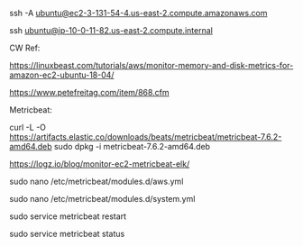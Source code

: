ssh -A ubuntu@ec2-3-131-54-4.us-east-2.compute.amazonaws.com

ssh ubuntu@ip-10-0-11-82.us-east-2.compute.internal

CW Ref:

https://linuxbeast.com/tutorials/aws/monitor-memory-and-disk-metrics-for-amazon-ec2-ubuntu-18-04/

https://www.petefreitag.com/item/868.cfm

Metricbeat:

curl -L -O https://artifacts.elastic.co/downloads/beats/metricbeat/metricbeat-7.6.2-amd64.deb
sudo dpkg -i metricbeat-7.6.2-amd64.deb

https://logz.io/blog/monitor-ec2-metricbeat-elk/


sudo nano /etc/metricbeat/modules.d/aws.yml

sudo nano /etc/metricbeat/modules.d/system.yml

sudo service metricbeat restart

sudo service metricbeat status
